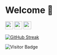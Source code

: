 
<p align="center"><h1>Welcome 👋</h1>

<a href="https://www.twitter.com/vncsbl"><img src="https://img.shields.io/badge/twitter-%231DA1F2.svg?&style=for-the-badge&logo=twitter&logoColor=white" height=25></a>
<a href="https://www.linkedin.com/in/vncsbl/"><img src="https://img.shields.io/badge/linkedin-%4267B2.svg?&style=for-the-badge&logo=linkedin&logoColor=white" height=25></a>
<a href="https://www.instagram.com/vncsbl/"><img src="https://img.shields.io/badge/instagram-%23E4405F.svg?&style=for-the-badge&logo=instagram&logoColor=white" height=25></a>

[![GitHub Streak](https://github-readme-streak-stats.herokuapp.com/?user=sabala&theme=dark)](https://github.com/DenverCoder1/github-readme-streak-stats)

![Visitor Badge](https://visitor-badge.laobi.icu/badge?page_id=sabala.sabala)
</p>
